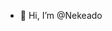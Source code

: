 - 👋 Hi, I’m @Nekeado

<!---
Nekeado/Nekeado is a ✨ special ✨ repository because its `README.md` (this file) appears on your GitHub profile.
You can click the Preview link to take a look at your changes. 
--->
